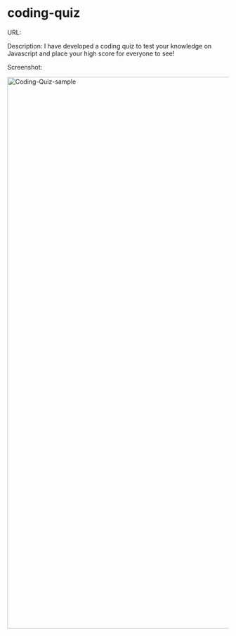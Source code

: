 # coding-quiz

URL:

Description: I have developed a coding quiz to test your knowledge on Javascript and place your high score for everyone to see!

Screenshot:

<img width="1256" alt="Coding-Quiz-sample" src="https://user-images.githubusercontent.com/74633125/143783496-7dcb6a14-7f1e-4bb8-b8e8-1baa1bb7216a.png">
